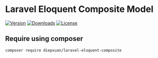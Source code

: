 Laravel Eloquent Composite Model
===============

[![Version](https://img.shields.io/packagist/v/diepxuan/laravel-eloquent-composite)](https://packagist.org/packages/diepxuan/laravel-eloquent-composite)
[![Downloads](https://img.shields.io/packagist/dt/diepxuan/laravel-eloquent-composite)](https://packagist.org/packages/diepxuan/laravel-eloquent-composite)
[![License](https://img.shields.io/packagist/l/diepxuan/laravel-eloquent-composite)](https://packagist.org/packages/diepxuan/laravel-eloquent-composite)


Require using composer
----------------------

```bash
composer require diepxuan/laravel-eloquent-composite
```
